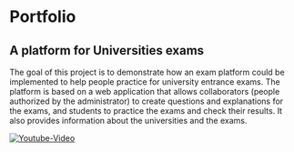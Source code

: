 # Portfolio

## A platform for Universities exams
The goal of this project is to demonstrate how an exam platform could be implemented to help people practice for university entrance exams. The platform is based on a web application that allows collaborators (people authorized by the administrator) to create questions and explanations for the exams, and students to practice the exams and check their results. It also provides information about the universities and the exams.

<a href="https://www.youtube.com/embed/-KkuI7VzIIw" rel="nofollow"><img src="https://drive.google.com/uc?id=1NxCVNCGmzeKqmfpvgEaTLdbD0kwQGj3c" alt="Youtube-Video" style="max-width: 100%;"></a>
